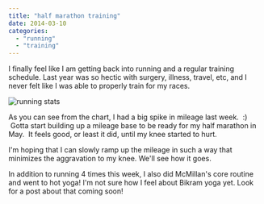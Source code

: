 ```yaml
---
title: "half marathon training"
date: 2014-03-10
categories: 
  - "running"
  - "training"
---
```


I finally feel like I am getting back into running and a regular training schedule. Last year was so hectic with surgery, illness, travel, etc, and I never felt like I was able to properly train for my races.

![running stats](images/Screen-Shot-2014-03-08-at-7.37.14-PM.png)

As you can see from the chart, I had a big spike in mileage last week.  :)  Gotta start building up a mileage base to be ready for my half marathon in May.  It feels good, or least it did, until my knee started to hurt.

I'm hoping that I can slowly ramp up the mileage in such a way that minimizes the aggravation to my knee. We'll see how it goes.

In addition to running 4 times this week, I also did McMillan's core routine and went to hot yoga! I'm not sure how I feel about Bikram yoga yet. Look for a post about that coming soon!
